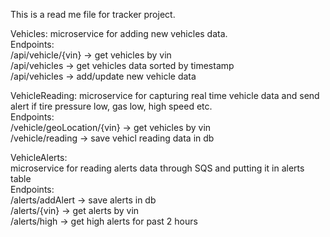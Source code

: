 This is a read me file for tracker project.  

Vehicles: 
microservice for adding new vehicles data.  
Endpoints:  
/api/vehicle/{vin} -> get vehicles by vin  
/api/vehicles      -> get vehicles data sorted by timestamp  
/api/vehicles      -> add/update new vehicle data    

VehicleReading:
microservice for capturing real time vehicle data and send alert if tire pressure low, gas low, high speed etc.  
Endpoints:  
/vehicle/geoLocation/{vin} -> get vehicles by vin  
/vehicle/reading           -> save vehicl reading data in db  

VehicleAlerts:  
microservice for reading alerts data through SQS and putting it in alerts table  
Endpoints:  
/alerts/addAlert -> save alerts in db  
/alerts/{vin}    -> get alerts by vin  
/alerts/high     -> get high alerts for past 2 hours   
